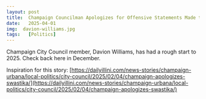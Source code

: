 ```yaml
---
layout: post
title:  Champaign Councilman Apologizes for Offensive Statements Made to Black Man in the Mirror
date:   2025-04-01
img:  davion-williams.jpg
tags:   [Politics]
---
```


Champaign City Council member, Davion Williams, has had a rough start to 2025. Check back here in December.

Inspiration for this story: [https://dailyillini.com/news-stories/champaign-urbana/local-politics/city-council/2025/02/04/champaign-apologizes-swastika/](https://dailyillini.com/news-stories/champaign-urbana/local-politics/city-council/2025/02/04/champaign-apologizes-swastika/)
